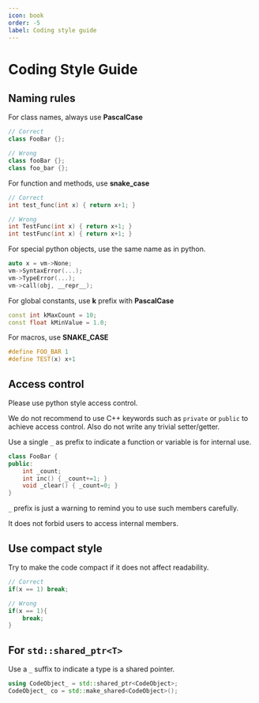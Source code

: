 ```yaml
---
icon: book
order: -5
label: Coding style guide
---
```


# Coding Style Guide

## Naming rules

For class names, always use **PascalCase**

```cpp
// Correct
class FooBar {};

// Wrong
class fooBar {};
class foo_bar {};
```

For function and methods, use **snake_case**

```cpp
// Correct
int test_func(int x) { return x+1; }

// Wrong
int TestFunc(int x) { return x+1; }
int testFunc(int x) { return x+1; }
```

For special python objects, use the same name as in python.

```cpp
auto x = vm->None;
vm->SyntaxError(...);
vm->TypeError(...);
vm->call(obj, __repr__);
```

For global constants, use **k** prefix with **PascalCase**

```cpp
const int kMaxCount = 10;
const float kMinValue = 1.0;
```

For macros, use **SNAKE_CASE**

```cpp
#define FOO_BAR 1
#define TEST(x) x+1
```

## Access control

Please use python style access control.

We do not recommend to use C++ keywords such as `private` or `public` to achieve access control. Also do not write any trivial setter/getter.

Use a single `_` as prefix to indicate a function or variable is for internal use.

```cpp
class FooBar {
public:
    int _count;
    int inc() { _count+=1; }
    void _clear() { _count=0; }
}
```

`_` prefix is just a warning to remind you to use such members carefully.

It does not forbid users to access internal members.

## Use compact style

Try to make the code compact if it does not affect readability.

```cpp
// Correct
if(x == 1) break;

// Wrong
if(x == 1){
	break;
}
```

## For `std::shared_ptr<T>`

Use a `_` suffix to indicate a type is a shared pointer.

```cpp
using CodeObject_ = std::shared_ptr<CodeObject>;
CodeObject_ co = std::make_shared<CodeObject>();
```

